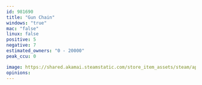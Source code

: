 ```yaml
---
id: 981690
title: "Gun Chain"
windows: "true"
mac: "false"
linux: false
positive: 5
negative: 7
estimated_owners: "0 - 20000"
peak_ccu: 0

image: https://shared.akamai.steamstatic.com/store_item_assets/steam/apps/981690/header.jpg?t=1588372095
opinions:
---
```

